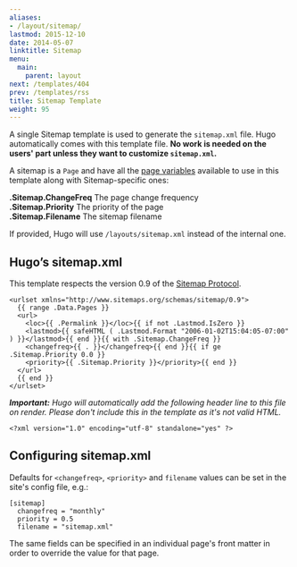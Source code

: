 ```yaml
---
aliases:
- /layout/sitemap/
lastmod: 2015-12-10
date: 2014-05-07
linktitle: Sitemap
menu:
  main:
    parent: layout
next: /templates/404
prev: /templates/rss
title: Sitemap Template
weight: 95
---
```


A single Sitemap template is used to generate the `sitemap.xml` file.
Hugo automatically comes with this template file. **No work is needed on
the users' part unless they want to customize `sitemap.xml`.**

A sitemap is a `Page` and have all the [page
variables](/layout/variables/) available to use in this template
along with Sitemap-specific ones:

**.Sitemap.ChangeFreq** The page change frequency<br>
**.Sitemap.Priority** The priority of the page<br>
**.Sitemap.Filename** The sitemap filename<br>

If provided, Hugo will use `/layouts/sitemap.xml` instead of the internal
one.

## Hugo’s sitemap.xml

This template respects the version 0.9 of the [Sitemap
Protocol](http://www.sitemaps.org/protocol.html).

    <urlset xmlns="http://www.sitemaps.org/schemas/sitemap/0.9">
      {{ range .Data.Pages }}
      <url>
        <loc>{{ .Permalink }}</loc>{{ if not .Lastmod.IsZero }}
        <lastmod>{{ safeHTML ( .Lastmod.Format "2006-01-02T15:04:05-07:00" ) }}</lastmod>{{ end }}{{ with .Sitemap.ChangeFreq }}
        <changefreq>{{ . }}</changefreq>{{ end }}{{ if ge .Sitemap.Priority 0.0 }}
        <priority>{{ .Sitemap.Priority }}</priority>{{ end }}
      </url>
      {{ end }}
    </urlset>

***Important:** Hugo will automatically add the following header line to this file
on render. Please don't include this in the template as it's not valid HTML.*

    <?xml version="1.0" encoding="utf-8" standalone="yes" ?>

## Configuring sitemap.xml

Defaults for `<changefreq>`, `<priority>` and `filename` values can be set in the site's config file, e.g.:

    [sitemap]
      changefreq = "monthly"
      priority = 0.5
      filename = "sitemap.xml"

The same fields can be specified in an individual page's front matter in order to override the value for that page.
